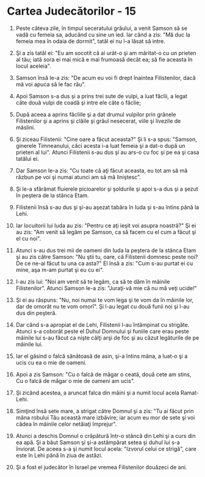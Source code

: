# Cartea Judec&#259;torilor - 15

1. Peste câteva zile, în timpul seceratului grâului, a venit Samson să se vadă cu femeia sa, aducând cu sine un ied. Iar când a zis: "Mă duc la femeia mea în odaia de dormit", tatăl ei nu l-a lăsat să intre. 

2. Şi a zis tatăl ei: "Eu am socotit că ai urât-o şi am măritat-o cu un prieten al tău; iată sora ei mai mică e mai frumoasă decât ea; să fie aceasta în locul aceleia". 

3. Samson însă le-a zis: "De acum eu voi fi drept înaintea Filistenilor, dacă mă voi apuca să le fac rău". 

4. Apoi Samson s-a dus şi a prins trei sute de vulpi, a luat făclii, a legat câte două vulpi de coadă şi intre ele câte o făclie; 

5. După aceea a aprins făcliile şi a dat drumul vulpilor prin grânele Filistenilor şi a aprins şi clăile şi grâul nesecerat, viile şi livezile de măslini. 

6. Şi ziceau Filistenii: "Cine oare a făcut aceasta?" Şi li s-a spus: "Samson, ginerele Timneanului, căci acesta i-a luat femeia şi a dat-o după un prieten al lui". Atunci Filistenii s-au dus şi au ars-o cu foc şi pe ea şi casa tatălui ei. 

7. Dar Samson le-a zis: "Cu toate că aţi făcut aceasta, eu tot am să mă răzbun pe voi şi numai atunci am să mă liniştesc". 

8. Şi le-a sfărâmat fluierele picioarelor şi şoldurile şi apoi s-a dus şi a şezut în peştera de la stânca Etam. 

9. Filistenii însă s-au dus şi şi-au aşezat tabăra în Iuda şi s-au întins până la Lehi. 

10. Iar locuitorii lui Iuda au zis: "Pentru ce aţi ieşit voi asupra noastră?" Şi ei au zis: "Am venit să legăm pe Samson, ca să facem cu el cum a făcut şi el cu noi". 

11. Atunci s-au dus trei mii de oameni din Iuda la peştera de la stânca Etam şi au zis către Samson: "Nu ştii tu, oare, că Filistenii domnesc peste noi? De ce ne-ai făcut tu una ca asta?" El însă a zis: "Cum s-au purtat ei cu mine, aşa m-am purtat şi eu cu ei". 

12. I-au zis lui: "Noi am venit să te legăm, ca să te dăm în mâinile Filistenilor". Atunci Samson le-a zis: "Juraţi-vă mie că nu mă veţi ucide!" 

13. Şi ei au răspuns: "Nu, noi numai te vom lega şi te vom da în mâinile lor, dar de omorât nu te vom omorî". Şi l-au legat cu două funii noi şi l-au dus din peşteră. 

14. Dar când s-a apropiat el de Lehi, Filistenii l-au întâmpinat cu strigăte. Atunci s-a coborât peste el Duhul Domnului şi funiile care erau peste mâinile lui s-au făcut ca nişte câlţi arşi de foc şi au căzut legăturile de pe mâinile lui. 

15. Iar el găsind o falcă sănătoasă de asin, şi-a întins mâna, a luat-o şi a ucis cu ea o mie de oameni. 

16. Apoi a zis Samson: "Cu o falcă de măgar o ceată, două cete am stins, Cu o falcă de măgar o mie de oameni am ucis". 

17. Şi zicând acestea, a aruncat falca din mâini şi a numit locul acela Ramat-Lehi. 

18. Simţind însă sete mare, a strigat către Domnul şi a zis: "Tu ai făcut prin mâna robului Tău această mare izbăvire; iar acum eu mor de sete şi voi cădea în mâinile celor netăiaţi împrejur". 

19. Atunci a deschis Domnul o crăpătură într-o stâncă din Lehi şi a curs din ea apă. Şi a băut Samson şi şi-a astâmpărat setea şi duhul lui s-a înviorat. De aceea s-a şi numit locul acela: "Izvorul celui ce strigă", care este în Lehi până în ziua de astăzi. 

20. Şi a fost el judecător în Israel pe vremea Filistenilor douăzeci de ani. 

